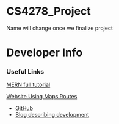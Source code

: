 # CS4278_Project
Name will change once we finalize project 

# Developer Info

### Useful Links
[MERN full tutorial](https://blog.logrocket.com/mern-stack-tutorial/)

[Website Using Maps Routes](https://onthegomap.com/#/create)
- [GitHub](https://github.com/vsitzmann/awesome-implicit-representations)
- [Blog describing development](https://medium.com/@onthegomap/a-new-on-the-go-map-d0b027250958)
